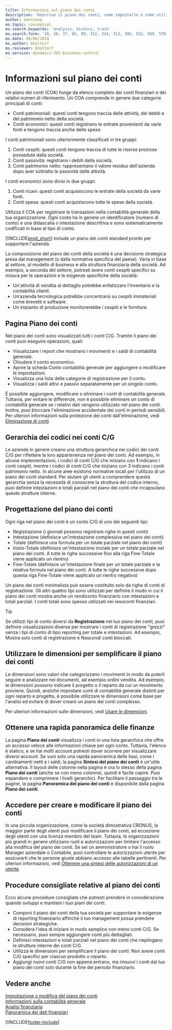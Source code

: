 ```yaml
---
title: Informazioni sul piano dei conti
description: 'Descrive il piano dei conti, come impostarlo e come utilizzarlo.'
author: kennienp
ms.topic: conceptual
ms.search.keywords: 'analysis, history, track'
ms.search.form: '18, 20, 37, 65, 99, 312, 314, 313, 395, 552, 569, 570, 634, 790, 791, 1158'
ms.date: 08/06/2024
ms.author: bholtorf
ms.reviewer: bholtorf
ms.service: dynamics-365-business-central
---
```


# Informazioni sul piano dei conti

Un piano dei conti (COA) funge da elenco completo dei conti finanziari e dei relativi numeri di riferimento. Un COA comprende in genere due categorie principali di conti:

- Conti patrimoniali: questi conti tengono traccia delle attività, dei debiti e del patrimonio netto della società.
- Conti economici: questi conti registrano le entrate provenienti da varie fonti e tengono traccia anche delle spese.

I conti patrimoniali sono ulteriormente classificati in tre gruppi:

1. Conti cespiti: questi conti tengono traccia di tutte le risorse preziose possedute dalla società.
1. Conti passività: registrano i debiti della società.
1. Conti patrimonio netto: rappresentano il valore residuo dell'azienda dopo aver sottratto le passività dalle attività.

I conti economici sono divisi in due gruppi:

1. Conti ricavi: questi conti acquisiscono le entrate della società da varie fonti.
1. Conti spesa: questi conti acquisiscono tutte le spese della società.

Utilizza il COA per registrare le transazioni nella contabilità generale della tua organizzazione. Ogni conto ha in genere un identificatore (numero di conto) e una didascalia o intestazione descrittiva e sono sistematicamente codificati in base al tipo di conto.

[!INCLUDE[prod_short](includes/prod_short.md)] include un piano dei conti standard pronto per supportare l'azienda.

La composizione del piano dei conti della società è una decisione strategica presa dal management (o dalla normativa specifica del paese). Varia in base al settore, al modello di business e alla struttura finanziaria della società. Ad esempio, a seconda del settore, potresti avere conti cespiti specifici su misura per le operazioni e le esigenze specifiche della società:

* Un'attività di vendita al dettaglio potrebbe enfatizzare l'inventario e la contabilità clienti.
* Un’azienda tecnologica potrebbe concentrarsi su cespiti immateriali come brevetti e software.
* Un impianto di produzione monitorerebbe i cespiti e le forniture.

## Pagina Piano dei conti

Nel piano dei conti sono visualizzati tutti i conti C/G. Tramite il piano dei conti puoi eseguire operazioni, quali:  

* Visualizzare i report che mostrano i movimenti e i saldi di contabilità generale.  
* Chiudere il conto economico.  
* Aprire la scheda Conto contabilità generale per aggiungere o modificare le impostazioni.  
* Visualizza una lista delle categorie di registrazione per il conto.
* Visualizza i saldi attivi e passivi separatamente per un singolo conto.

È possibile aggiungere, modificare o eliminare i conti di contabilità generale. Tuttavia, per evitare le differenze, non è possibile eliminare un conto di contabilità generale se i relativi dati vengono utilizzato nel piano dei conti. Inoltre, puoi bloccare l'eliminazione accidentale dei conti in periodi sensibili. Per ulteriori informazioni sulla protezione dei conti dall'eliminazione, vedi [Eliminazione di conti](finance-setup-chart-accounts.md#delete-accounts).  

## Gerarchia dei codici nei conti C/G

Le aziende in genere creano una struttura gerarchica nei codici dei conti C/G per riflettere la loro appartenenza nel piano dei conti. Ad esempio, in alcune implementazioni, i codici di conti C/G che iniziano con **1** indicano i conti cespiti, mentre i codici di conti C/G che iniziano con 3 indicano i conti patrimonio netto. In alcune aree esistono normative locali per l'utilizzo di un piano dei conti standard. Per aiutare gli utenti a comprendere questa gerarchia senza la necessità di conoscere la struttura del codice interno, puoi definire intestazioni e totali parziali nel piano dei conti che incapsulano queste strutture interne.

## Progettazione del piano dei conti

Ogni riga nel piano dei conti è un conto C/G di uno dei seguenti tipi:

* Registrazione (i giornali possono registrare righe in questi conti)
* Intestazione (definisce un'intestazione complessiva nel piano dei conti)
* Totale (definisce una formula per un totale parziale nel piano dei conti)
* Inizio-Totale (definisce un'intestazione iniziale per un totale parziale nel piano dei conti. A tutte le righe successive fino alla riga Fine-Totale viene applicato un rientro)
* Fine-Totale (definisce un'intestazione finale per un totale parziale e la relativa formula nel piano dei conti. A tutte le righe successive dopo questa riga Fine-Totale viene applicato un rientro negativo)

Un piano dei conti minimalista può essere costituito solo da righe di conti di registrazione. Gli altri quattro tipi sono utilizzati per definire il modo in cui il piano dei conti mostra anche un rendiconto finanziario con intestazioni e totali parziali. I conti totali sono spesso utilizzati nei resoconti finanziari.

> [!TIP]
> Se utilizzi tipi di conto diversi da **Registrazione** nel tuo piano dei conti, puoi definire visualizzazioni diverse per mostrare i conti di registrazione "grezzi" senza i tipi di conto di tipo reporting per totale e intestazioni. Ad esempio, Mostra solo conti di registrazione e Nascondi conti bloccati.

## Utilizzare le dimensioni per semplificare il piano dei conti

Le dimensioni sono valori che categorizzano i movimenti in modo da poterli seguire e analizzare nei documenti, ad esempio ordini vendita. Ad esempio, le dimensioni possono indicare il progetto o il reparto da cui un movimento proviene. Quindi, anziché impostare conti di contabilità generale distinti per ogni reparto e progetto, è possibile utilizzare le dimensioni come base per l'analisi ed evitare di dover creare un piano dei conti complesso.

Per ulteriori informazioni sulle dimensioni, vedi [Usare le dimensioni](finance-dimensions.md).

## Ottenere una rapida panoramica delle finanze

La pagina **Piano dei conti** visualizza i conti in una lista gerarchica che offre un accesso veloce alle informazioni chiave per ogni conto. Tuttavia, l'elenco è statico, e se hai molti account potresti dover scorrere per visualizzare diversi account. Se vuoi solo una rapida panoramica delle basi, come i cambiamenti netti e i saldi, la pagina **Sintesi del piano dei conti** è un'utile alternativa. Il layout delle colonne nella pagina è ora lo stesso della pagina **Piano dei conti** (anche se con meno colonne), quindi è facile capire. Puoi espandere o comprimere i livelli gerarchici. Per facilitare il passaggio tra le pagine, la pagina **Panoramica del piano dei conti** è disponibile dalla pagina **Piano dei conti**.

## Accedere per creare e modificare il piano dei conti

In una piccola organizzazione, come la società dimostrativa CRONUS, la maggior parte degli utenti può modificare il piano dei conti, ad eccezione degli utenti con una licenza membro del team. Tuttavia, le organizzazioni più grandi in genere utilizzano ruoli e autorizzazioni per limitare l'accesso alla modifica del piano dei conti. Se sei un amministratore o hai il ruolo Manager aziendale o Contabile, puoi controllare le autorizzazioni utente per assicurarti che le persone giuste abbiano accesso alle tabelle pertinenti. Per ulteriori informazioni, vedi [Ottenere una sintesi delle autorizzazioni di un utente](ui-define-granular-permissions.md#get-an-overview-of-a-users-permissions).  


<!-- ## Standard chart of accounts in different regions
Uncomment when we have more examples added to our localization documentation

Some regions have defined standards for the chart of accounts structure you should use in your company. 

Here are some examples of such standards that have been implemented in localized versions of [!INCLUDE[prod_short](includes/prod_short.md)]:

* [Standard chart of accounts in Denmark](localfunctionality/denmark/how-to-set-up-standard-coa.md)
-->

## Procedure consigliate relative al piano dei conti

Ecco alcune procedure consigliate che potresti prendere in considerazione quando sviluppi e mantieni i tuoi piani dei conti:

* Componi il piano dei conti della tua società per supportare le esigenze di reporting finanziario affinché il tuo management possa prendere decisioni strategiche.
* Considera l'idea di iniziare in modo semplice con meno conti C/G. Se necessario, puoi sempre aggiungere conti più dettagliati.
* Definisci intestazioni e totali parziali nel piano dei conti che riepilogano le strutture interne dei conti C/G.
* Utilizza le dimensioni per semplificare il piano dei conti. Non avere conti C/G specifici per ciascun prodotto o reparto.
* Aggiungi nuovi conti C/G non appena entrano, ma rimuovi i conti dal tuo piano dei conti solo durante la fine del periodo finanziario.

## Vedere anche

[Impostazione o modifica del piano dei conti](finance-setup-chart-accounts.md)    
[Informazioni sulla contabilità generale](finance-general-ledger.md)  
[Analisi finanziaria](bi.md)    
[Panoramica dei dati finanziari](finance.md)    

[!INCLUDE[footer-include](includes/footer-banner.md)]
